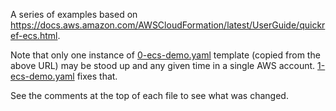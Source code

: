 A series of examples based on https://docs.aws.amazon.com/AWSCloudFormation/latest/UserGuide/quickref-ecs.html.

Note that only one instance of [0-ecs-demo.yaml](./0-ecs-demo.yaml) template (copied from the above URL) may be stood up and any given time in a single AWS account. [1-ecs-demo.yaml](./1-ecs-demo.yaml) fixes that.

See the comments at the top of each file to see what was changed.
